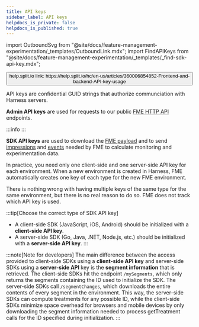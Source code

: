 ```yaml
---
title: API keys
sidebar_label: API keys
helpdocs_is_private: false
helpdocs_is_published: true
---
```

import OutboundSvg from "@site/docs/feature-management-experimentation/_templates/OutboundLink.mdx";
import FindAPIKeys from "@site/docs/feature-management-experimentation/_templates/_find-sdk-api-key.mdx";

<p>
  <button style={{borderRadius:'8px', border:'1px', fontFamily:'Courier New', fontWeight:'800', textAlign:'left'}}> help.split.io link: https://help.split.io/hc/en-us/articles/360006854852-Frontend-and-backend-API-key-usage </button>
</p>

API keys are confidential GUID strings that authorize communciation with Harness servers.

**Admin API keys** are used for requests to our public <a href="https://docs.split.io">FME HTTP API<OutboundSvg /></a> endpoints.

:::info
<FindAPIKeys keyType='Admin API keys and SDK API keys' is='are' />
:::

**SDK API keys** are used to download the [FME payload](./fme-payload.md) and to send [impressions](./impressions.md) and [events](./events.md) needed by FME to calculate monitoring and experimentation data.

In practice, you need only one client-side and one server-side API key for each environment. When a new environment is created in Harness, FME automatically creates one key of each type for the new FME environment.

There is nothing wrong with having multiple keys of the same type for the same environment, but there is no real reason to do so. FME does not track which API key is used.

:::tip[Choose the correct type of SDK API key]
* A client-side SDK (JavaScript, iOS, Android) should be initialized with a **client-side API key**.
* A server-side SDK (Go, Java, .NET, Node.js, etc.) should be initialized with a **server-side API key**.
:::

<!-- todo: update segment endpoint details below -->

:::note[Note for developers]
The main difference between the access provided to client-side SDKs using a **client-side API key** and server-side SDKs using a **server-side API** key is the **segment information** that is retrieved. The client-side SDKs hit the endpoint `/mySegments`, which only returns the segments containing the ID used to initialize the SDK. The server-side SDKs call `/segmentChanges`, which downloads the entire contents of every segment in the environment. This way, the server-side SDKs can compute treatments for any possible ID, while the client-side SDKs minimize space overhead for browsers and mobile devices by only downloading the segment information needed to process getTreatment calls for the ID specified during initialization.
:::